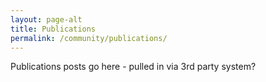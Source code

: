 ```yaml
---
layout: page-alt
title: Publications
permalink: /community/publications/
---
```


Publications posts go here - pulled in via 3rd party system?
